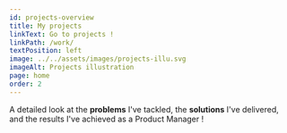 ```yaml
---
id: projects-overview
title: My projects
linkText: Go to projects !
linkPath: /work/
textPosition: left
image: ../../assets/images/projects-illu.svg
imageAlt: Projects illustration
page: home
order: 2
---
```


A detailed look at the **problems** I've tackled, the **solutions** I've delivered, 
and the results I've achieved as a Product Manager !